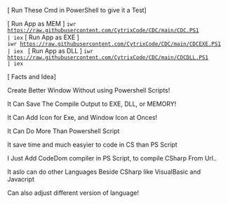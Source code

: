 [ Run These Cmd in PowerShell to give it a Test]

[ Run App as MEM ]
<code>iwr https://raw.githubusercontent.com/CytrixCode/CDC/main/CDC.PS1 | iex</code>
[ Run App as EXE ]  
<code>iwr https://raw.githubusercontent.com/CytrixCode/CDC/main/CDCEXE.PS1 | iex </code>
[ Run App as DLL ]
<code>iwr https://raw.githubusercontent.com/CytrixCode/CDC/main/CDCDLL.PS1 | iex </code>

[ Facts and Idea]

Create Better Window Without using Powershell Scripts!

It Can Save The Compile Output to EXE, DLL, or MEMORY!

It Can Add Icon for Exe, and Window Icon at Onces!

It Can Do More Than Powershell Script

It save time and much easyier to code in CS than PS Script

I Just Add CodeDom compiler in PS Script, to compile
CSharp From  Url..

It aslo can do other Languages Beside CSharp like VisualBasic and Javacript 

Can also adjust different version of language!
